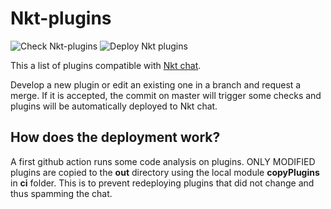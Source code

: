 # Nkt-plugins
![Check Nkt-plugins](https://github.com/fabienDaou/Nkt-plugins/workflows/Check%20Nkt-plugins/badge.svg?branch=master)
![Deploy Nkt plugins](https://github.com/fabienDaou/Nkt-plugins/workflows/Deploy%20Nkt%20plugins/badge.svg?branch=master)

This a list of plugins compatible with [Nkt chat](https://github.com/qr7hur/nkt).

Develop a new plugin or edit an existing one in a branch and request a merge. 
If it is accepted, the commit on master will trigger some checks and plugins will be automatically deployed to Nkt chat.

## How does the deployment work?
A first github action runs some code analysis on plugins. 
ONLY MODIFIED plugins are copied to the **out** directory using the local module **copyPlugins** in **ci** folder.
This is to prevent redeploying plugins that did not change and thus spamming the chat.